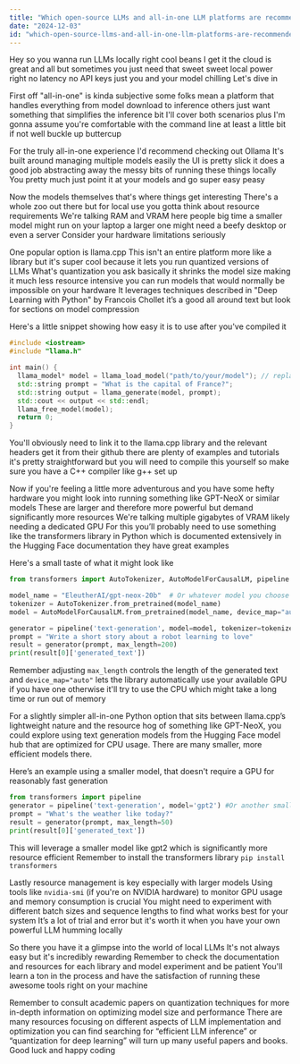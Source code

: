```yaml
---
title: "Which open-source LLMs and all-in-one LLM platforms are recommended for local use?"
date: "2024-12-03"
id: "which-open-source-llms-and-all-in-one-llm-platforms-are-recommended-for-local-use"
---
```


Hey so you wanna run LLMs locally right cool beans  I get it  the cloud is great and all but sometimes you just need that sweet sweet local power right  no latency no API keys just you and your model chilling  Let's dive in

First off  "all-in-one" is kinda subjective  some folks mean a platform that handles everything from model download to inference  others just want something that simplifies the inference bit  I'll cover both scenarios  plus I'm gonna assume you're comfortable with the command line at least a little bit  if not  well buckle up buttercup

For the truly all-in-one experience  I'd recommend checking out Ollama  It's built around managing multiple models easily  the UI is pretty slick  it does a good job abstracting away the messy bits of running these things locally  You pretty much just point it at your models and go  super easy peasy

Now  the models themselves  that's where things get interesting  There's a whole zoo out there  but for local use you gotta think about resource requirements  We're talking RAM and VRAM here people  big time  a smaller model might run on your laptop a larger one might need a beefy desktop or even a server  Consider your hardware limitations seriously

One popular option is llama.cpp  This isn't an entire platform  more like a library  but it's super cool because it lets you run quantized versions of LLMs  What's quantization you ask  basically it shrinks the model size making it much less resource intensive  you can run models that would normally be impossible on your hardware  It leverages techniques described in "Deep Learning with Python" by Francois Chollet it’s a good all around text but look for sections on model compression

Here's a little snippet showing how easy it is to use after you've compiled it

```cpp
#include <iostream>
#include "llama.h"

int main() {
  llama_model* model = llama_load_model("path/to/your/model"); // replace with your model path
  std::string prompt = "What is the capital of France?";
  std::string output = llama_generate(model, prompt);
  std::cout << output << std::endl;
  llama_free_model(model);
  return 0;
}
```

You'll obviously need to link it to the llama.cpp library and the relevant headers  get it from their github  there are plenty of examples  and tutorials  it's pretty straightforward  but you will need to compile this yourself  so make sure you have a C++ compiler like g++ set up

Now  if you're feeling a little more adventurous and you have some hefty hardware  you might look into running something like GPT-NeoX or similar models  These are larger and therefore more powerful but demand significantly more resources  We're talking multiple gigabytes of VRAM  likely needing a dedicated GPU  For this you’ll probably need to use something like the transformers library in Python which is documented extensively in the Hugging Face documentation  they have great examples


Here's a small taste of what it might look like


```python
from transformers import AutoTokenizer, AutoModelForCausalLM, pipeline

model_name = "EleutherAI/gpt-neox-20b"  # Or whatever model you choose
tokenizer = AutoTokenizer.from_pretrained(model_name)
model = AutoModelForCausalLM.from_pretrained(model_name, device_map="auto") #device_map="auto" helps with memory

generator = pipeline('text-generation', model=model, tokenizer=tokenizer)
prompt = "Write a short story about a robot learning to love"
result = generator(prompt, max_length=200)
print(result[0]['generated_text'])
```

Remember  adjusting `max_length` controls the length of the generated text  and `device_map="auto"` lets the library automatically use your available GPU if you have one  otherwise it'll try to use the CPU which might take a long time or run out of memory

For a slightly simpler all-in-one Python option that sits between llama.cpp’s lightweight nature and the resource hog of something like GPT-NeoX, you could explore using text generation models from the Hugging Face model hub that are optimized for CPU usage. There are many smaller, more efficient models there.


Here’s an example using a smaller model, that doesn't require a GPU for reasonably fast generation


```python
from transformers import pipeline
generator = pipeline('text-generation', model='gpt2') #Or another smaller model
prompt = "What's the weather like today?"
result = generator(prompt, max_length=50)
print(result[0]['generated_text'])
```

This will leverage a smaller model like gpt2 which is significantly more resource efficient  Remember to install the transformers library  `pip install transformers`

Lastly  resource management is key  especially with larger models  Using tools like `nvidia-smi` (if you're on NVIDIA hardware)  to monitor GPU usage and memory consumption is crucial  You might need to experiment with different batch sizes and sequence lengths to find what works best for your system  It’s a lot of trial and error  but it's worth it when you have your own powerful LLM humming locally


So there you have it  a glimpse into the world of local LLMs  It's not always easy  but it's incredibly rewarding  Remember to check the documentation and resources for each library and model  experiment  and be patient  You'll learn a ton in the process and have the satisfaction of running these awesome tools right on your machine


Remember to consult academic papers on quantization techniques for more in-depth information on optimizing model size and performance  There are many resources focusing on different aspects of LLM implementation and optimization you can find  searching for “efficient LLM inference” or “quantization for deep learning” will turn up many useful papers and books.  Good luck and happy coding
